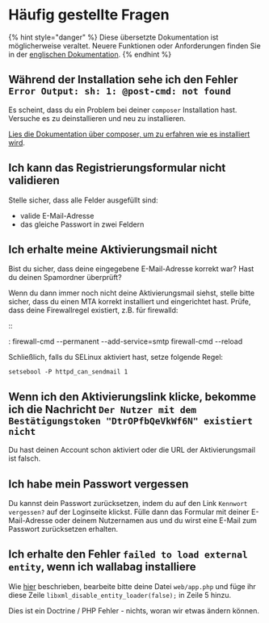 Häufig gestellte Fragen
=======================

{% hint style="danger" %}
Diese übersetzte Dokumentation ist möglicherweise veraltet. Neuere Funktionen oder Anforderungen finden Sie in der [englischen Dokumentation](https://doc.wallabag.org/en/).
{% endhint %}

Während der Installation sehe ich den Fehler `Error Output: sh: 1: @post-cmd: not found`
----------------------------------------------------------------------------------------

Es scheint, dass du ein Problem bei deiner `composer` Installation hast.
Versuche es zu deinstallieren und neu zu installieren.

[Lies die Dokumentation über composer, um zu erfahren wie es installiert
wird](https://getcomposer.org/doc/00-intro.md).

Ich kann das Registrierungsformular nicht validieren
----------------------------------------------------

Stelle sicher, dass alle Felder ausgefüllt sind:

-   valide E-Mail-Adresse
-   das gleiche Passwort in zwei Feldern

Ich erhalte meine Aktivierungsmail nicht
----------------------------------------

Bist du sicher, dass deine eingegebene E-Mail-Adresse korrekt war? Hast
du deinen Spamordner überprüft?

Wenn du dann immer noch nicht deine Aktivierungsmail siehst, stelle
bitte sicher, dass du einen MTA korrekt installiert und eingerichtet
hast. Prüfe, dass deine Firewallregel existiert, z.B. für firewalld:

::

:   firewall-cmd --permanent --add-service=smtp firewall-cmd --reload

Schließlich, falls du SELinux aktiviert hast, setze folgende Regel:

`setsebool -P httpd_can_sendmail 1`

Wenn ich den Aktivierungslink klicke, bekomme ich die Nachricht `Der Nutzer mit dem Bestätigungstoken "DtrOPfbQeVkWf6N" existiert nicht`
----------------------------------------------------------------------------------------------------------------------------------------

Du hast deinen Account schon aktiviert oder die URL der Aktivierungsmail
ist falsch.

Ich habe mein Passwort vergessen
--------------------------------

Du kannst dein Passwort zurücksetzen, indem du auf den Link
`Kennwort vergessen?` auf der Loginseite klickst. Fülle dann das
Formular mit deiner E-Mail-Adresse oder deinem Nutzernamen aus und du
wirst eine E-Mail zum Passwort zurücksetzen erhalten.

Ich erhalte den Fehler `failed to load external entity`, wenn ich wallabag installiere
--------------------------------------------------------------------------------------

Wie [hier](https://github.com/wallabag/wallabag/issues/2529)
beschrieben, bearbeite bitte deine Datei `web/app.php` und füge ihr
diese Zeile `libxml_disable_entity_loader(false);` in Zeile 5 hinzu.

Dies ist ein Doctrine / PHP Fehler - nichts, woran wir etwas ändern
können.
